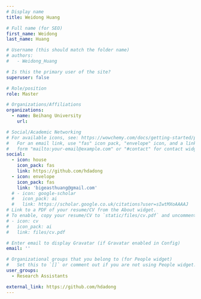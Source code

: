 ```yaml
---
# Display name
title: Weidong Huang

# Full name (for SEO)
first_name: Weidong
last_name: Huang

# Username (this should match the folder name)
# authors:
#   - Weidong_Huang

# Is this the primary user of the site?
superuser: false

# Role/position
role: Master

# Organizations/Affiliations
organizations:
  - name: Beihang University
    url: 

# Social/Academic Networking
# For available icons, see: https://wowchemy.com/docs/getting-started/page-builder/#icons
#   For an email link, use "fas" icon pack, "envelope" icon, and a link in the
#   form "mailto:your-email@example.com" or "#contact" for contact widget.
social:
  - icon: house
    icon_pack: fas
    link: https://github.com/hdadong
  - icon: envelope
    icon_pack: fas
    link: 'bigeasthuang@gmail.com'
  # - icon: google-scholar
  #   icon_pack: ai
  #   link: https://scholar.google.co.uk/citations?user=sIwtMXoAAAAJ
# Link to a PDF of your resume/CV from the About widget.
# To enable, copy your resume/CV to `static/files/cv.pdf` and uncomment the lines below.
# - icon: cv
#   icon_pack: ai
#   link: files/cv.pdf

# Enter email to display Gravatar (if Gravatar enabled in Config)
email: ''

# Organizational groups that you belong to (for People widget)
#   Set this to `[]` or comment out if you are not using People widget.
user_groups:
  - Research Assistants

external_link: https://github.com/hdadong
---
```

